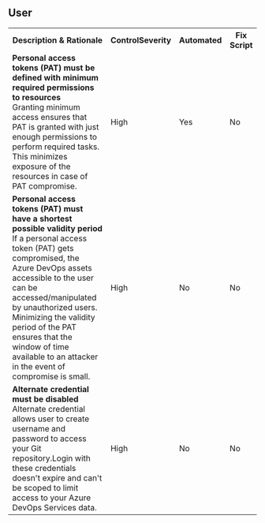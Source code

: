 <html>
<head>

</head><body>
<H2>User</H2><table><tr><th>Description & Rationale</th><th>ControlSeverity</th><th>Automated</th><th>Fix Script</th></tr>

<tr><td><b>Personal access tokens (PAT) must be defined with minimum required permissions to resources</b>
<br/>
Granting minimum access ensures that PAT is granted with just enough permissions to perform required tasks. This minimizes exposure of the resources in case of PAT compromise.
</td><td>High</td><td>Yes</td><td>No</td></tr>

<tr><td><b>Personal access tokens (PAT) must have a shortest possible validity period</b>
<br/>
If a personal access token (PAT) gets compromised, the Azure DevOps assets accessible to the user can be accessed/manipulated by unauthorized users. Minimizing the validity period of the PAT ensures that the window of time available to an attacker in the event of compromise is small.
</td><td>High</td><td>No</td><td>No</td></tr>

<tr><td><b>Alternate credential must be disabled </b>
<br/>
Alternate credential allows user to create username and password to access your Git repository.Login with these credentials doesn't expire and can't be scoped to limit access to your Azure DevOps Services data.
</td><td>High</td><td>No</td><td>No</td></tr>

</table>
<table>
</table>
</body></html>
